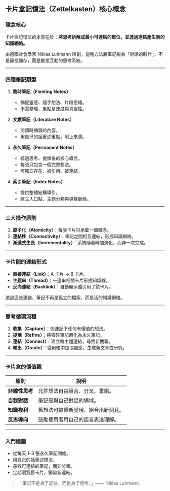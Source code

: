 ## 卡片盒記憶法（Zettelkasten）核心概念

### 理念核心

卡片盒記憶法的本質在於：**將思考拆解成最小可連結的單位，並透過連結產生新的知識網絡。**

由德國社會學家 Niklas Luhmann 所創，這種方法將筆記視為「對話的夥伴」，不是靜態儲存，而是動態互動的思考系統。

---

### 四種筆記類型

1. **臨時筆記（Fleeting Notes）**

   * 捕捉靈感、隨手想法、片段思緒。
   * 不需整理，重點是速度與真實性。

2. **文獻筆記（Literature Notes）**

   * 閱讀時摘錄的內容。
   * 用自己的話重述重點，附上來源。

3. **永久筆記（Permanent Notes）**

   * 經過思考、提煉後的核心概念。
   * 每張只包含一個完整想法。
   * 可獨立存在、被引用、被連結。

4. **索引筆記（Index Notes）**

   * 提供整體結構導引。
   * 建立入口點、主題分類與導覽脈絡。

---

### 三大操作原則

1. **原子化（Atomicity）**：每張卡片只承載一個概念。
2. **連結性（Connectivity）**：筆記之間相互連結，形成知識網絡。
3. **漸進式生長（Incrementality）**：系統隨著時間演化，而非一次完成。

---

### 卡片間的連結形式

* **直接連結（Link）**：A 卡片 → B 卡片。
* **主題串（Thread）**：一連串相關卡片形成知識線。
* **反向連結（Backlink）**：自動顯示誰引用了該卡片。

透過這些連結，筆記不再是孤立的檔案，而是活的知識網絡。

---

### 思考循環流程

1. **收集（Capture）**：快速記下任何有價值的想法。
2. **提煉（Refine）**：將零碎筆記轉化為永久筆記。
3. **連結（Connect）**：建立跨主題連結，尋找新關聯。
4. **輸出（Create）**：從網絡中提取靈感，生成新文章或研究。

---

### 卡片盒的價值觀

| 原則        | 說明                |
| --------- | ----------------- |
| **非線性思考** | 允許想法自由組合、分叉、重組。   |
| **自我對話**  | 筆記是與自己對話的場域。      |
| **知識複利**  | 舊想法可被重新發現、組合出新洞見。 |
| **反思導向**  | 鼓勵使用者用自己的語言表達理解。  |

---

### 入門建議

* 從每天 1–3 張永久筆記開始。
* 用自己的話重述想法。
* 尋找可連結的筆記，而非分類。
* 定期瀏覽舊卡片，觸發新連結。

> 「筆記不是為了記住，而是為了思考。」—— Niklas Luhmann

